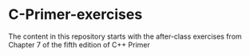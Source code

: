 # C-Primer-exercises
The content in this repository starts with the after-class exercises from Chapter 7 of the fifth edition of C++ Primer
